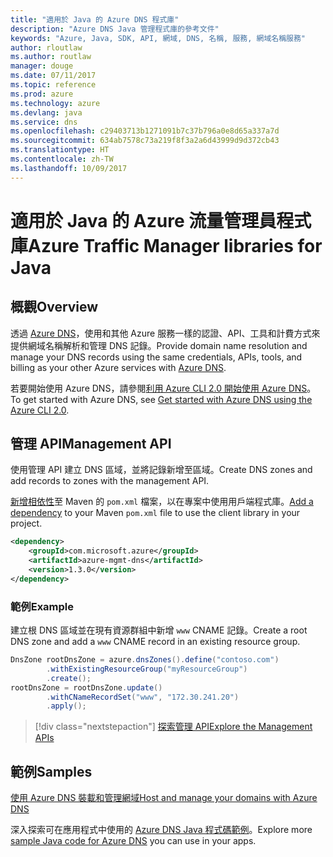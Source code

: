 ```yaml
---
title: "適用於 Java 的 Azure DNS 程式庫"
description: "Azure DNS Java 管理程式庫的參考文件"
keywords: "Azure, Java, SDK, API, 網域, DNS, 名稱, 服務, 網域名稱服務"
author: rloutlaw
ms.author: routlaw
manager: douge
ms.date: 07/11/2017
ms.topic: reference
ms.prod: azure
ms.technology: azure
ms.devlang: java
ms.service: dns
ms.openlocfilehash: c29403713b1271091b7c37b796a0e8d65a337a7d
ms.sourcegitcommit: 634ab7578c73a219f8f3a2a6d43999d9d372cb43
ms.translationtype: HT
ms.contentlocale: zh-TW
ms.lasthandoff: 10/09/2017
---
```

# <a name="azure-traffic-manager-libraries-for-java"></a><span data-ttu-id="2eec1-104">適用於 Java 的 Azure 流量管理員程式庫</span><span class="sxs-lookup"><span data-stu-id="2eec1-104">Azure Traffic Manager libraries for Java</span></span>

## <a name="overview"></a><span data-ttu-id="2eec1-105">概觀</span><span class="sxs-lookup"><span data-stu-id="2eec1-105">Overview</span></span>

<span data-ttu-id="2eec1-106">透過 [Azure DNS](/azure/dns/dns-overview)，使用和其他 Azure 服務一樣的認證、API、工具和計費方式來提供網域名稱解析和管理 DNS 記錄。</span><span class="sxs-lookup"><span data-stu-id="2eec1-106">Provide domain name resolution and manage your DNS records using the same credentials, APIs, tools, and billing as your other Azure services with [Azure DNS](/azure/dns/dns-overview).</span></span>

<span data-ttu-id="2eec1-107">若要開始使用 Azure DNS，請參閱[利用 Azure CLI 2.0 開始使用 Azure DNS](/azure/dns/dns-getstarted-cli)。</span><span class="sxs-lookup"><span data-stu-id="2eec1-107">To get started with Azure DNS, see [Get started with Azure DNS using the Azure CLI 2.0](/azure/dns/dns-getstarted-cli).</span></span>

## <a name="management-api"></a><span data-ttu-id="2eec1-108">管理 API</span><span class="sxs-lookup"><span data-stu-id="2eec1-108">Management API</span></span>

<span data-ttu-id="2eec1-109">使用管理 API 建立 DNS 區域，並將記錄新增至區域。</span><span class="sxs-lookup"><span data-stu-id="2eec1-109">Create DNS zones and add records to zones with the management API.</span></span>

<span data-ttu-id="2eec1-110">[新增相依性](https://maven.apache.org/guides/getting-started/index.html#How_do_I_use_external_dependencies)至 Maven 的 `pom.xml` 檔案，以在專案中使用用戶端程式庫。</span><span class="sxs-lookup"><span data-stu-id="2eec1-110">[Add a dependency](https://maven.apache.org/guides/getting-started/index.html#How_do_I_use_external_dependencies) to your Maven `pom.xml` file to use the client library in your project.</span></span>

```XML
<dependency>
    <groupId>com.microsoft.azure</groupId>
    <artifactId>azure-mgmt-dns</artifactId>
    <version>1.3.0</version>
</dependency>
```   

### <a name="example"></a><span data-ttu-id="2eec1-111">範例</span><span class="sxs-lookup"><span data-stu-id="2eec1-111">Example</span></span>

<span data-ttu-id="2eec1-112">建立根 DNS 區域並在現有資源群組中新增 `www` CNAME 記錄。</span><span class="sxs-lookup"><span data-stu-id="2eec1-112">Create a root DNS zone and add a `www` CNAME record in an existing resource group.</span></span>

```java
DnsZone rootDnsZone = azure.dnsZones().define("contoso.com")
        .withExistingResourceGroup("myResourceGroup")
        .create();
rootDnsZone = rootDnsZone.update()
        .withCNameRecordSet("www", "172.30.241.20")
        .apply();
```

> [!div class="nextstepaction"]
> [<span data-ttu-id="2eec1-113">探索管理 API</span><span class="sxs-lookup"><span data-stu-id="2eec1-113">Explore the Management APIs</span></span>](/java/api/overview/azure/dns/managementapi)

## <a name="samples"></a><span data-ttu-id="2eec1-114">範例</span><span class="sxs-lookup"><span data-stu-id="2eec1-114">Samples</span></span>

[<span data-ttu-id="2eec1-115">使用 Azure DNS 裝載和管理網域</span><span class="sxs-lookup"><span data-stu-id="2eec1-115">Host and manage your domains with Azure DNS</span></span>](https://github.com/Azure-Samples/dns-java-host-and-manage-your-domains)

<span data-ttu-id="2eec1-116">深入探索可在應用程式中使用的 [Azure DNS Java 程式碼範例](https://azure.microsoft.com/resources/samples/?platform=java&term=dns)。</span><span class="sxs-lookup"><span data-stu-id="2eec1-116">Explore more [sample Java code for Azure DNS](https://azure.microsoft.com/resources/samples/?platform=java&term=dns) you can use in your apps.</span></span>